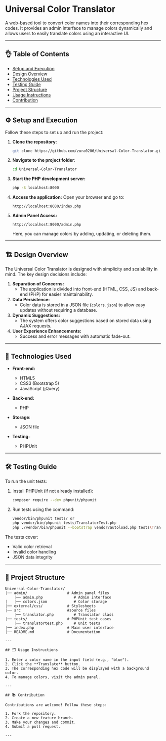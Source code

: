 # Universal Color Translator

A web-based tool to convert color names into their corresponding hex codes. It provides an admin interface to manage colors dynamically and allows users to easily translate colors using an interactive UI.

---

## 👌 Table of Contents

- [Setup and Execution](#setup-and-execution)
- [Design Overview](#design-overview)
- [Technologies Used](#technologies-used)
- [Testing Guide](#testing-guide)
- [Project Structure](#project-structure)
- [Usage Instructions](#usage-instructions)
- [Contribution](#contribution)

---

## ⚙️ Setup and Execution

Follow these steps to set up and run the project:

1. **Clone the repository:**
   ```bash
   git clone https://github.com/zura0206/Universal-Color-Translator.git
   ```

2. **Navigate to the project folder:**
   ```bash
   cd Universal-Color-Translator
   ```

3. **Start the PHP development server:**
   ```bash
   php -S localhost:8000
   ```

4. **Access the application:**
   Open your browser and go to:
   ```
   http://localhost:8000/index.php
   ```

5. **Admin Panel Access:**
   ```
   http://localhost:8000/admin.php
   ```
   Here, you can manage colors by adding, updating, or deleting them.

---

## 🏗️ Design Overview

The Universal Color Translator is designed with simplicity and scalability in mind. The key design decisions include:

1. **Separation of Concerns:**
   - The application is divided into front-end (HTML, CSS, JS) and back-end (PHP) for easier maintainability.
2. **Data Persistence:**
   - Color data is stored in a JSON file (`colors.json`) to allow easy updates without requiring a database.
3. **Dynamic Suggestions:**
   - The system offers color suggestions based on stored data using AJAX requests.
4. **User Experience Enhancements:**
   - Success and error messages with automatic fade-out.

---

## 🐳 Technologies Used

- **Front-end:**
  - HTML5
  - CSS3 (Bootstrap 5)
  - JavaScript (jQuery)

- **Back-end:**
  - PHP

- **Storage:**
  - JSON file

- **Testing:**
  - PHPUnit

---

## 🛠️ Testing Guide

To run the unit tests:

1. Install PHPUnit (if not already installed):
   ```bash
   composer require --dev phpunit/phpunit
   ```

2. Run tests using the command:
   ```bash
   vendor/bin/phpunit tests/ or 
   php vendor/bin/phpunit tests/TranslatorTest.php
   php ./vendor/bin/phpunit --bootstrap vendor/autoload.php tests\TranslatorTest.php
   ```

The tests cover:
- Valid color retrieval
- Invalid color handling
- JSON data integrity

---

## 🛀 Project Structure

```
Universal-Color-Translator/
|── admin/                  # Admin panel files
    |── admin.php              # Admin interface
|   |── colors.json            # Color storage
|── external/css/           # Stylesheets
|── src                     #source files
    |── translator.php         # Translator class
|── tests/                  # PHPUnit test cases
    |── translatortest.php     # Unit tests
|── index.php               # Main user interface  
|── README.md               # Documentation

---

## 🗂️ Usage Instructions

1. Enter a color name in the input field (e.g., "blue").
2. Click the **Translate** button.
3. The corresponding hex code will be displayed with a background color.
4. To manage colors, visit the admin panel.

---

## 📚 Contribution

Contributions are welcome! Follow these steps:

1. Fork the repository.
2. Create a new feature branch.
3. Make your changes and commit.
4. Submit a pull request.

---


